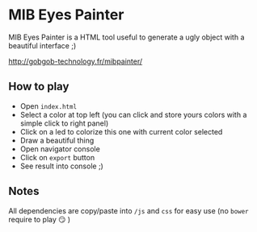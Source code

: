 # MIB Eyes Painter

MIB Eyes Painter is a HTML tool useful to generate a ugly object with a beautiful interface ;)

http://gobgob-technology.fr/mibpainter/

## How to play

* Open `index.html`
* Select a color at top left (you can click and store yours colors with a simple click to right panel)
* Click on a led to colorize this one with current color selected
* Draw a beautiful thing
* Open navigator console
* Click on `export` button
* See result into console ;)

## Notes

All dependencies are copy/paste into `/js` and `css` for easy use (no `bower` require to play :smirk: )
